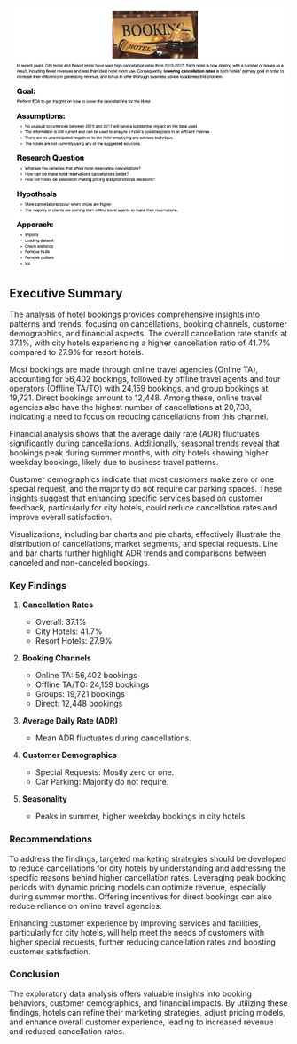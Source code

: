 
<img src = 'snapshot.png'>

## Executive Summary

The analysis of hotel bookings provides comprehensive insights into patterns and trends, focusing on cancellations, booking channels, customer demographics, and financial aspects. The overall cancellation rate stands at 37.1%, with city hotels experiencing a higher cancellation ratio of 41.7% compared to 27.9% for resort hotels.

Most bookings are made through online travel agencies (Online TA), accounting for 56,402 bookings, followed by offline travel agents and tour operators (Offline TA/TO) with 24,159 bookings, and group bookings at 19,721. Direct bookings amount to 12,448. Among these, online travel agencies also have the highest number of cancellations at 20,738, indicating a need to focus on reducing cancellations from this channel.

Financial analysis shows that the average daily rate (ADR) fluctuates significantly during cancellations. Additionally, seasonal trends reveal that bookings peak during summer months, with city hotels showing higher weekday bookings, likely due to business travel patterns.

Customer demographics indicate that most customers make zero or one special request, and the majority do not require car parking spaces. These insights suggest that enhancing specific services based on customer feedback, particularly for city hotels, could reduce cancellation rates and improve overall satisfaction.

Visualizations, including bar charts and pie charts, effectively illustrate the distribution of cancellations, market segments, and special requests. Line and bar charts further highlight ADR trends and comparisons between canceled and non-canceled bookings.

### Key Findings

1. **Cancellation Rates**
   - Overall: 37.1%
   - City Hotels: 41.7%
   - Resort Hotels: 27.9%

2. **Booking Channels**
   - Online TA: 56,402 bookings
   - Offline TA/TO: 24,159 bookings
   - Groups: 19,721 bookings
   - Direct: 12,448 bookings

3. **Average Daily Rate (ADR)**
   - Mean ADR fluctuates during cancellations.

4. **Customer Demographics**
   - Special Requests: Mostly zero or one.
   - Car Parking: Majority do not require.

5. **Seasonality**
   - Peaks in summer, higher weekday bookings in city hotels.

### Recommendations

To address the findings, targeted marketing strategies should be developed to reduce cancellations for city hotels by understanding and addressing the specific reasons behind higher cancellation rates. Leveraging peak booking periods with dynamic pricing models can optimize revenue, especially during summer months. Offering incentives for direct bookings can also reduce reliance on online travel agencies.

Enhancing customer experience by improving services and facilities, particularly for city hotels, will help meet the needs of customers with higher special requests, further reducing cancellation rates and boosting customer satisfaction.

### Conclusion

The exploratory data analysis offers valuable insights into booking behaviors, customer demographics, and financial impacts. By utilizing these findings, hotels can refine their marketing strategies, adjust pricing models, and enhance overall customer experience, leading to increased revenue and reduced cancellation rates.
